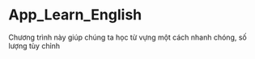 # App_Learn_English
Chương trình này giúp chúng ta học từ vựng một cách nhanh chóng, số lượng tùy chỉnh
